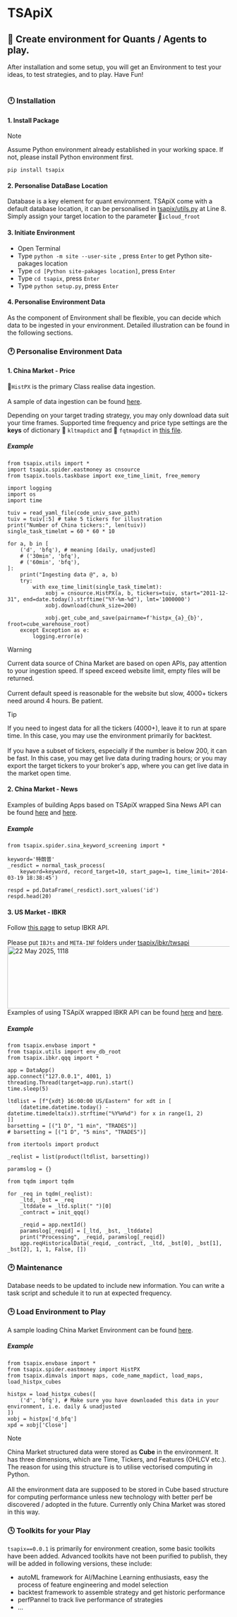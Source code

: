 # TSApiX
## :snake: Create environment for Quants / Agents to play.

After installation and some setup, you will get an Environment to test your ideas, to test strategies, and to play. Have Fun!
<br><br>

### :clock12: Installation

#### 1. Install Package 
>[!NOTE]
>Assume Python environment already established in your working space. If not, please install Python environment first.
```
pip install tsapix
```
#### 2. Personalise DataBase Location
Database is a key element for quant environment. 
TSApiX come with a default database location, it can be personalised in [tsapix/utils.py](https://github.com/mengyuan007/tsapix/blob/main/src/tsapix/utils.py)
at Line 8. Simply assign your target location to the parameter :jigsaw:```icloud_froot```

#### 3. Initiate Environment
- Open Terminal
- Type ```python -m site --user-site ```, press ```Enter``` to get Python site-pakages location
- Type ```cd [Python site-pakages location]```, press ```Enter```
- Type ```cd tsapix```, press ```Enter```
- Type ```python setup.py```, press ```Enter```

#### 4. Personalise Environment Data
As the component of Environment shall be flexible, you can decide which data to be ingested in your environment. Detailed illustration can be found in the following sections.

###  :clock1: Personalise Environment Data
#### 1. China Market - Price
:jigsaw:```HistPX``` is the primary Class realise data ingestion.
<br><br>
A sample of data ingestion can be found [here](https://github.com/mengyuan007/tsapix/blob/main/_sample/spider_update_database_China.ipynb).

Depending on your target trading strategy, you may only download data suit your time frames.
Supported time frequency and price type settings are the **keys** of dictionary :jigsaw: ```kltmapdict``` and :jigsaw: ```fqtmapdict``` in [this file](https://github.com/mengyuan007/tsapix/blob/main/src/tsapix/spider/eastmoney.py).

##### Example
```
from tsapix.utils import *
import tsapix.spider.eastmoney as cnsource
from tsapix.tools.taskbase import exe_time_limit, free_memory

import logging
import os
import time

tuiv = read_yaml_file(code_univ_save_path)
tuiv = tuiv[:5] # take 5 tickers for illustration
print("Number of China tickers:", len(tuiv))
single_task_timelmt = 60 * 60 * 10

for a, b in [
    ('d', 'bfq'), # meaning [daily, unadjusted]
    # ('30min', 'bfq'),
    # ('60min', 'bfq'),
]:
    print("Ingesting data @", a, b)
    try:
        with exe_time_limit(single_task_timelmt):
            xobj = cnsource.HistPX(a, b, tickers=tuiv, start="2011-12-31", end=date.today().strftime("%Y-%m-%d"), lmt='1000000')
            xobj.download(chunk_size=200)

            xobj.get_cube_and_save(pairname=f'histpx_{a}_{b}', froot=cube_warehouse_root)
    except Exception as e:
        logging.error(e)
```

>[!WARNING]
>Current data source of China Market are based on open APIs, pay attention to your ingestion speed. 
>If speed exceed website limit, empty files will be returned.
><br><br>Current default speed is reasonable for the website but slow, 4000+ tickers need around 4 hours. Be patient.

>[!TIP]
>If you need to ingest data for all the tickers (4000+), leave it to run at spare time. In this case, you may use the environment primarily for backtest.
><br><br>If you have a subset of tickers, especially if the number is below 200, it can be fast. In this case, you may get live data during trading hours; or you may export the target tickers to your broker's app, where you can get live data in the market open time.

#### 2. China Market - News
Examples of building Apps based on TSApiX wrapped Sina News API can be found [here](https://github.com/mengyuan007/tsapix/blob/main/_sample/spider_SinaNews_keyword_screening.ipynb) and [here](https://github.com/mengyuan007/tsapix/blob/main/_sample/spider_SinaNews_dashboard.py).  
##### Example
```
from tsapix.spider.sina_keyword_screening import *

keyword='特朗普'
_resdict = normal_task_process(
    keyword=keyword, record_target=10, start_page=1, time_limit='2014-03-19 18:38:45')

respd = pd.DataFrame(_resdict).sort_values('id')
respd.head(20)
```

#### 3. US Market - IBKR
Follow [this page](https://www.interactivebrokers.com/campus/ibkr-api-page/twsapi-doc/#api-introduction) to setup IBKR API. 
<br><br>Please put ```IBJts``` and ```META-INF``` folders under [tsapix/ibkr/twsapi](https://github.com/mengyuan007/tsapix/tree/main/src/tsapix/ibkr/twsapi)
<img width="564" height="141" alt="22 May 2025, 1118" src="https://github.com/user-attachments/assets/d784ec53-c34b-470e-88d7-ed9bcd7d0047" />
<br>
Examples of using TSApiX wrapped IBKR API can be found [here](https://github.com/mengyuan007/tsapix/blob/main/_sample/ibkr_data_QQQ_options.ipynb) and [here](https://github.com/mengyuan007/tsapix/blob/main/_sample/ibkr_data_QQQ_OHLCV.ipynb).
##### Example
```
from tsapix.envbase import *
from tsapix.utils import env_db_root
from tsapix.ibkr.qqq import *

app = DataApp()
app.connect("127.0.0.1", 4001, 1)
threading.Thread(target=app.run).start()
time.sleep(5)

ltdlist = [f"{xdt} 16:00:00 US/Eastern" for xdt in [
    (datetime.datetime.today() - datetime.timedelta(x)).strftime("%Y%m%d") for x in range(1, 2)
]]
barsetting = [("1 D", "1 min", "TRADES")]
# barsetting = [("1 D", "5 mins", "TRADES")]

from itertools import product

_reqlist = list(product(ltdlist, barsetting))

paramslog = {}

from tqdm import tqdm

for _req in tqdm(_reqlist):
    _ltd, _bst = _req
    _ltddate = _ltd.split(" ")[0]
    _contract = init_qqq()

    _reqid = app.nextId()
    paramslog[_reqid] = [_ltd, _bst, _ltddate]
    print("Processing", _reqid, paramslog[_reqid])
    app.reqHistoricalData(_reqid, _contract, _ltd, _bst[0], _bst[1], _bst[2], 1, 1, False, [])
```

### :clock2: Maintenance
Database needs to be updated to include new information.
You can write a task script and schedule it to run at expected frequency.

### :clock3: Load Environment to Play
A sample loading China Market Environment can be found [here](https://github.com/mengyuan007/tsapix/blob/main/_sample/playgroud_China.ipynb).

##### Example
```
from tsapix.envbase import *
from tsapix.spider.eastmoney import HistPX
from tsapix.dimvals import maps, code_name_mapdict, load_maps, load_histpx_cubes

histpx = load_histpx_cubes([
    ('d', 'bfq'), # Make sure you have downloaded this data in your environment, i.e. daily & unadjusted
])
xobj = histpx['d_bfq']
xpd = xobj['Close']
```

>[!NOTE]
>China Market structured data were stored as **Cube** in the environment. It has three dimensions, which are Time, Tickers, and Features (OHLCV etc.).
>The reason for using this structure is to utilise vectorised computing in Python.
><br><br>
>All the environment data are supposed to be stored in Cube based structure for computing performance unless new technology with better perf be discovered / adopted in the future. Currently only China Market was stored in this way.

### :clock4: Toolkits for your Play
```tsapix==0.0.1``` is primarily for environment creation, some basic toolkits have been added. Advanced toolkits have not been purified to publish, they will be added in following versions, these include: 
- autoML framework for AI/Machine Learning enthusiasts, easy the process of feature engineering and model selection
- backtest framework to assemble strategy and get historic performance
- perfPannel to track live performance of strategies
- ...

